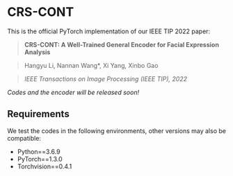 # CRS-CONT

This is the official PyTorch implementation of our IEEE TIP 2022 paper:

> **CRS-CONT: A Well-Trained General Encoder for Facial Expression Analysis**

> Hangyu Li, Nannan Wang*, Xi Yang, Xinbo Gao 

> *IEEE Transactions on Image Processing (IEEE TIP), 2022*

*Codes and the encoder will be released soon!*

## Requirements

We test the codes in the following environments, other versions may also be compatible:

- Python==3.6.9
- PyTorch==1.3.0
- Torchvision==0.4.1
